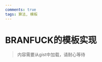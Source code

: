```yaml
---
comments: true
tags: 算法, 模板
---
```

# BRANFUCK的模板实现
<style>
/* https://github.com/lonekorean/gist-syntax-themes */
@import url('https://cdn.rawgit.com/lonekorean/gist-syntax-themes/b737b139/stylesheets/tomorrow-night.css');
</style>

> 内容需要从gist中加载，请耐心等待  
<script src="https://gist.github.com/Ohto-Ai/008909fc338f1f81e54ac1319e8a7cd0.js"></script>